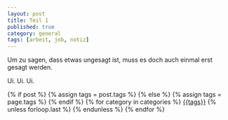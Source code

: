 ```yaml
---
layout: post
title: Teil 1
published: true
category: general
tags: [arbeit, job, notiz]
---
```





Um zu sagen, dass etwas ungesagt ist, muss es doch auch einmal erst gesagt werden.

Ui. Ui. Ui.

<div class="post-categories">
  {% if post %}
    {% assign tags = post.tags %}
  {% else %}
    {% assign tags = page.tags %}
  {% endif %}
  {% for category in categories %}
  <a href="{{site.baseurl}}/categories/#{{tags|slugize}}">{{tags}}</a>
  {% unless forloop.last %}&nbsp;{% endunless %}
  {% endfor %}
</div>
